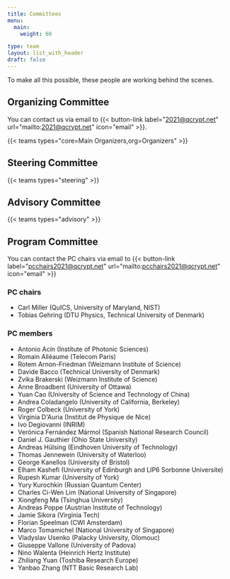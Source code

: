 ```yaml
---
title: Committees
menu:
  main:
    weight: 60

type: team
layout: list_with_header
draft: false
---
```



To make all this possible, these people are working behind the scenes.


## Organizing Committee

You can contact us via email to {{< button-link label="2021@qcrypt.net" url="mailto:2021@qcrypt.net" icon="email" >}}.


{{< teams types="core=Main Organizers,org=Organizers" >}}

## Steering Committee

{{< teams types="steering" >}}


## Advisory  Committee

{{< teams types="advisory" >}}


## Program Committee
You can contact the PC chairs via email to {{< button-link label="pcchairs2021@qcrypt.net" url="mailto:pcchairs2021@qcrypt.net" icon="email" >}}<br>

### PC chairs
* Carl Miller (QuICS, University of Maryland, NIST)
* Tobias Gehring (DTU Physics, Technical University of Denmark)

### PC members
* Antonio Acín (Institute of Photonic Sciences)
* Romain Alléaume (Telecom Paris)
* Rotem Arnon-Friedman (Weizmann Institute of Science)
* Davide Bacco (Technical University of Denmark)
* Zvika Brakerski (Weizmann Institute of Science)
* Anne Broadbent (University of Ottawa)
* Yuan Cao (University of Science and Technology of China)
* Andrea Coladangelo (University of California, Berkeley)
* Roger Colbeck (University of York)
* Virginia D'Auria (Institut de Physique de Nice)
* Ivo Degiovanni (INRIM)
* Verónica Fernández Mármol (Spanish National Research Council)
* Daniel J. Gauthier (Ohio State University)
* Andreas Hülsing (Eindhoven University of Technology)
* Thomas Jennewein (University of Waterloo)
* George Kanellos (University of Bristol)
* Elham Kashefi (University of Edinburgh and LIP6 Sorbonne Universite)
* Rupesh Kumar (University of York)
* Yury Kurochkin (Russian Quantum Center)
* Charles Ci-Wen Lim (National University of Singapore)
* Xiongfeng Ma (Tsinghua University)
* Andreas Poppe (Austrian Institute of Technology)
* Jamie Sikora (Virginia Tech)
* Florian Speelman (CWI Amsterdam)
* Marco Tomamichel (National University of Singapore)
* Vladyslav Usenko (Palacky University, Olomouc)
* Giuseppe Vallone (University of Padova)
* Nino Walenta (Heinrich Hertz Institute)
* Zhiliang Yuan (Toshiba Research Europe)
* Yanbao Zhang (NTT Basic Research Lab)
